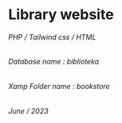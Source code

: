# Library website
###### PHP / Tailwind css / HTML
###### Database name : biblioteka
###### Xamp Folder name : bookstore
###### June / 2023
